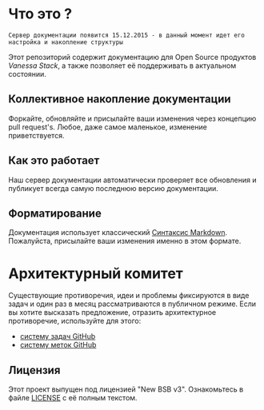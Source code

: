 ﻿# Что это ?

~~~
Сервер документации появится 15.12.2015 - в данный момент идет его настройка и накопление структуры
~~~

Этот репозиторий содержит документацию для Open Source продуктов *Vanessa Stack*, а также позволяет её поддерживать в актуальном состоянии.

## Коллективное накопление документации

Форкайте, обновляйте и присылайте ваши изменения через концепцию pull request's. Любое, даже самое маленькое, изменение приветствуется.

## Как это работает

Наш сервер документации автоматически проверяет все обновления и публикует всегда самую последнюю версию документации.

## Форматирование

Документация использует классический [Синтаксис Markdown](https://help.github.com/articles/markdown-basics/). Пожалуйста, присылайте ваши изменения именно в этом формате.

# Архитектурный комитет

Существующие противоречия, идеи и проблемы фиксируются в виде задач и один раз в месяц рассматриваются в публичном режиме. Если вы хотите высказать предложение, отразить архитектурное противоречие, используйте для этого:

* [систему задач GitHub](https://github.com/silverbulleters/vanessa-services/issues)
* [систему меток GitHub](https://github.com/silverbulleters/vanessa-services/labels) 

## Лицензия 

Этот проект выпущен под лицензией "New BSB v3". Ознакомьтесь в файле [LICENSE](LICENSE) с её полным текстом.
